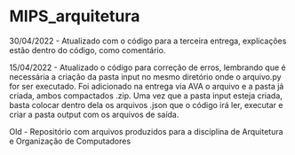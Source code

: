# MIPS_arquitetura

30/04/2022 - Atualizado com o código para a terceira entrega, explicações estão dentro do código, como comentário.

15/04/2022 - Atualizado o código para correção de erros, lembrando que é necessária a criação da pasta input no mesmo diretório onde o arquivo.py for ser executado. Foi adicionado na entrega via AVA o arquivo e a pasta já criada, ambos compactados .zip. Uma vez que a pasta input esteja criada, basta colocar dentro dela os arquivos .json que o código irá ler, executar e criar a pasta output com os arquivos de saída.

Old - Repositório com arquivos produzidos para a disciplina de Arquitetura e Organização de Computadores
